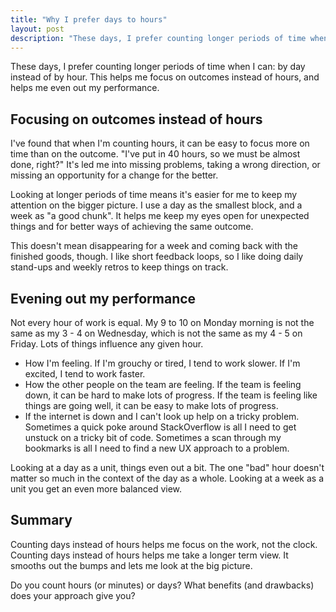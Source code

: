 ```yaml
---
title: "Why I prefer days to hours"
layout: post
description: "These days, I prefer counting longer periods of time when I can: by day instead of by hour."
---
```


These days, I prefer counting longer periods of time when I can: by day instead of by hour. This helps me focus on outcomes instead of hours, and helps me even out my performance.

## Focusing on outcomes instead of hours

I've found that when I'm counting hours, it can be easy to focus more on time than on the outcome. "I've put in 40 hours, so we must be almost done, right?" It's led me into missing problems, taking a wrong direction, or missing an opportunity for a change for the better.

Looking at longer periods of time means it's easier for me to keep my attention on the bigger picture. I use a day as the smallest block, and a week as "a good chunk". It helps me keep my eyes open for unexpected things and for better ways of achieving the same outcome.

This doesn't mean disappearing for a week and coming back with the finished goods, though. I like short feedback loops, so I like doing daily stand-ups and weekly retros to keep things on track.

## Evening out my performance

Not every hour of work is equal. My 9 to 10 on Monday morning is not the same as my 3 - 4 on Wednesday, which is not the same as my 4 - 5 on Friday. Lots of things influence any given hour.

- How I'm feeling. If I'm grouchy or tired, I tend to work slower. If I'm excited, I tend to work faster.
- How the other people on the team are feeling. If the team is feeling down, it can be hard to make lots of progress. If the team is feeling like things are going well, it can be easy to make lots of progress.
- If the internet is down and I can't look up help on a tricky problem. Sometimes a quick poke around StackOverflow is all I need to get unstuck on a tricky bit of code. Sometimes a scan through my bookmarks is all I need to find a new UX approach to a problem.

Looking at a day as a unit, things even out a bit. The one "bad" hour doesn't matter so much in the context of the day as a whole. Looking at a week as a unit you get an even more balanced view.

## Summary

Counting days instead of hours helps me focus on the work, not the clock. Counting days instead of hours helps me take a longer term view. It smooths out the bumps and lets me look at the big picture.

Do you count hours (or minutes) or days? What benefits (and drawbacks) does your approach give you?
